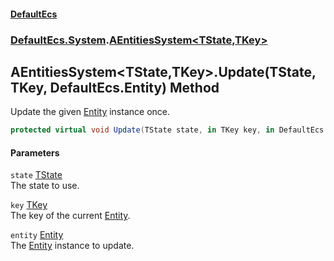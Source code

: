 #### [DefaultEcs](./index.md 'index')
### [DefaultEcs.System](./DefaultEcs-System.md 'DefaultEcs.System').[AEntitiesSystem&lt;TState,TKey&gt;](./DefaultEcs-System-AEntitiesSystem-TState_TKey-.md 'DefaultEcs.System.AEntitiesSystem&lt;TState,TKey&gt;')
## AEntitiesSystem&lt;TState,TKey&gt;.Update(TState, TKey, DefaultEcs.Entity) Method
Update the given [Entity](./DefaultEcs-Entity.md 'DefaultEcs.Entity') instance once.  
```csharp
protected virtual void Update(TState state, in TKey key, in DefaultEcs.Entity entity);
```
#### Parameters
<a name='DefaultEcs-System-AEntitiesSystem-TState_TKey--Update(TState_TKey_DefaultEcs-Entity)-state'></a>
`state` [TState](./DefaultEcs-System-AEntitiesSystem-TState_TKey-.md#DefaultEcs-System-AEntitiesSystem-TState_TKey--TState 'DefaultEcs.System.AEntitiesSystem&lt;TState,TKey&gt;.TState')  
The state to use.  
  
<a name='DefaultEcs-System-AEntitiesSystem-TState_TKey--Update(TState_TKey_DefaultEcs-Entity)-key'></a>
`key` [TKey](./DefaultEcs-System-AEntitiesSystem-TState_TKey-.md#DefaultEcs-System-AEntitiesSystem-TState_TKey--TKey 'DefaultEcs.System.AEntitiesSystem&lt;TState,TKey&gt;.TKey')  
The key of the current [Entity](./DefaultEcs-Entity.md 'DefaultEcs.Entity').  
  
<a name='DefaultEcs-System-AEntitiesSystem-TState_TKey--Update(TState_TKey_DefaultEcs-Entity)-entity'></a>
`entity` [Entity](./DefaultEcs-Entity.md 'DefaultEcs.Entity')  
The [Entity](./DefaultEcs-Entity.md 'DefaultEcs.Entity') instance to update.  
  
